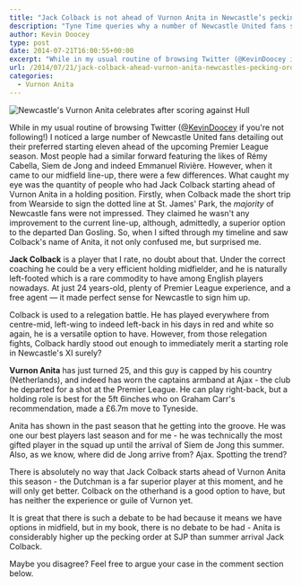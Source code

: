 ```yaml
---
title: "Jack Colback is not ahead of Vurnon Anita in Newcastle’s pecking order"
description: "Tyne Time queries why a number of Newcastle United fans seemingly prefer to start Jack Colback in midfield ahead of the crafty Vurnon Anita this season."
author: Kevin Doocey
type: post
date: 2014-07-21T16:00:55+00:00
excerpt: "While in my usual routine of browsing Twitter (@KevinDoocey if you're not following!) I noticed a large number of Newcastle United fans detailing out their preferred starting eleven.."
url: /2014/07/21/jack-colback-ahead-vurnon-anita-newcastles-pecking-order/
categories:
  - Vurnon Anita
---
```


![Newcastle's Vurnon Anita celebrates after scoring against Hull](https://www.tynetime.com/wp-content/uploads/2014/07/Vurnon-Anita-Newcastle-Hull.jpg "Anita - Celebrates after scoring a rare goal in a 4-1 rout of Hull City last season")

While in my usual routine of browsing Twitter ([@KevinDoocey](https://twitter.com/kevindoocey "doocey twitter") if you're not following!) I noticed a large number of Newcastle United fans detailing out their preferred starting eleven ahead of the upcoming Premier League season. Most people had a similar forward featuring the likes of Rémy Cabella, Siem de Jong and indeed Emmanuel Rivière. However, when it came to our midfield line-up, there were a few differences. What caught my eye was the quantity of people who had Jack Colback starting ahead of Vurnon Anita in a holding position. Firstly, when Colback made the short trip from Wearside to sign the dotted line at St. James' Park, the _majority_ of Newcastle fans were not impressed. They claimed he wasn't any improvement to the current line-up, although, admittedly, a superior option to the departed Dan Gosling. So, when I sifted through my timeline and saw Colback's name of Anita, it not only confused me, but surprised me.

**Jack Colback** is a player that I rate, no doubt about that. Under the correct coaching he could be a very efficient holding midfielder, and he is naturally left-footed which is a rare commodity to have among English players nowadays. At just 24 years-old, plenty of Premier League experience, and a free agent — it made perfect sense for Newcastle to sign him up.

Colback is used to a relegation battle. He has played everywhere from centre-mid, left-wing to indeed left-back in his days in red and white so again, he is a versatile option to have. However, from those relegation fights, Colback hardly stood out enough to immediately merit a starting role in Newcastle's XI surely?

**Vurnon Anita** has just turned 25, and this guy is capped by his country (Netherlands), and indeed has worn the captains armband at Ajax - the club he departed for a shot at the Premier League. He can play right-back, but a holding role is best for the 5ft 6inches who on Graham Carr's recommendation, made a £6.7m move to Tyneside.

Anita has shown in the past season that he getting into the groove. He was one our best players last season and for me - he was technically the most gifted player in the squad up until the arrival of Siem de Jong this summer. Also, as we know, where did de Jong arrive from? Ajax. Spotting the trend?

There is absolutely no way that Jack Colback starts ahead of Vurnon Anita this season - the Dutchman is a far superior player at this moment, and he will only get better. Colback on the otherhand is a good option to have, but has neither the experience or guile of Vurnon yet.

It is great that there is such a debate to be had because it means we have options in midfield, but in my book, there is no debate to be had - Anita is considerably higher up the pecking order at SJP than summer arrival Jack Colback.

Maybe you disagree? Feel free to argue your case in the comment section below.
